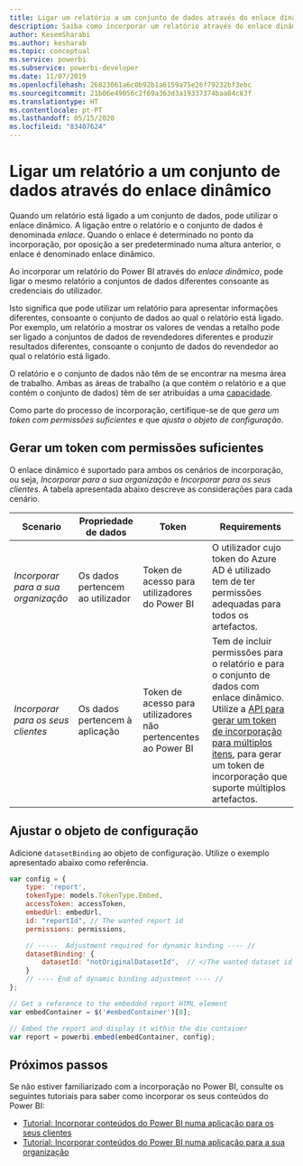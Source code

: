 ```yaml
---
title: Ligar um relatório a um conjunto de dados através do enlace dinâmico
description: Saiba como incorporar um relatório através do enlace dinâmico.
author: KesemSharabi
ms.author: kesharab
ms.topic: conceptual
ms.service: powerbi
ms.subservice: powerbi-developer
ms.date: 11/07/2019
ms.openlocfilehash: 26823061a6c0b92b1a6159a75e26f79232bf3ebc
ms.sourcegitcommit: 21b06e49056c2f69a363d3a19337374baa84c83f
ms.translationtype: HT
ms.contentlocale: pt-PT
ms.lasthandoff: 05/15/2020
ms.locfileid: "83407624"
---
```

# <a name="connect-a-report-to-a-dataset-using-dynamic-binding"></a>Ligar um relatório a um conjunto de dados através do enlace dinâmico 

Quando um relatório está ligado a um conjunto de dados, pode utilizar o enlace dinâmico. A ligação entre o relatório e o conjunto de dados é denominada *enlace*. Quando o enlace é determinado no ponto da incorporação, por oposição a ser predeterminado numa altura anterior, o enlace é denominado enlace dinâmico.

Ao incorporar um relatório do Power BI através do *enlace dinâmico*, pode ligar o mesmo relatório a conjuntos de dados diferentes consoante as credenciais do utilizador.

Isto significa que pode utilizar um relatório para apresentar informações diferentes, consoante o conjunto de dados ao qual o relatório está ligado. Por exemplo, um relatório a mostrar os valores de vendas a retalho pode ser ligado a conjuntos de dados de revendedores diferentes e produzir resultados diferentes, consoante o conjunto de dados do revendedor ao qual o relatório está ligado.

O relatório e o conjunto de dados não têm de se encontrar na mesma área de trabalho. Ambas as áreas de trabalho (a que contém o relatório e a que contém o conjunto de dados) têm de ser atribuídas a uma [capacidade](azure-pbie-create-capacity.md).

Como parte do processo de incorporação, certifique-se de que *gera um token com permissões suficientes* e que *ajusta o objeto de configuração*.

## <a name="generating-a-token-with-sufficient-permissions"></a>Gerar um token com permissões suficientes

O enlace dinâmico é suportado para ambos os cenários de incorporação, ou seja, *Incorporar para a sua organização* e *Incorporar para os seus clientes*. A tabela apresentada abaixo descreve as considerações para cada cenário.

|Scenario  |Propriedade de dados  |Token  |Requirements  |
|---------|---------|---------|---------|
|*Incorporar para a sua organização*    |Os dados pertencem ao utilizador         |Token de acesso para utilizadores do Power BI         |O utilizador cujo token do Azure AD é utilizado tem de ter permissões adequadas para todos os artefactos.         |
|*Incorporar para os seus clientes*     |Os dados pertencem à aplicação         |Token de acesso para utilizadores não pertencentes ao Power BI         |Tem de incluir permissões para o relatório e para o conjunto de dados com enlace dinâmico. Utilize a [API para gerar um token de incorporação para múltiplos itens](embed-sample-for-customers.md#multiEmbedToken), para gerar um token de incorporação que suporte múltiplos artefactos.         |

## <a name="adjusting-the-config-object"></a>Ajustar o objeto de configuração
Adicione `datasetBinding` ao objeto de configuração. Utilize o exemplo apresentado abaixo como referência.

```javascript
var config = {
    type: 'report',
    tokenType: models.TokenType.Embed,
    accessToken: accessToken,
    embedUrl: embedUrl,
    id: "reportId", // The wanted report id
    permissions: permissions,

    // -----  Adjustment required for dynamic binding ---- //
    datasetBinding: {
        datasetId: "notOriginalDatasetId",  // </The wanted dataset id
    }
    // ---- End of dynamic binding adjustment ---- //
};

// Get a reference to the embedded report HTML element
var embedContainer = $('#embedContainer')[0];

// Embed the report and display it within the div container
var report = powerbi.embed(embedContainer, config);
```

## <a name="next-steps"></a>Próximos passos

Se não estiver familiarizado com a incorporação no Power BI, consulte os seguintes tutoriais para saber como incorporar os seus conteúdos do Power BI:
* [Tutorial: Incorporar conteúdos do Power BI numa aplicação para os seus clientes](embed-sample-for-customers.md)
* [Tutorial: Incorporar conteúdos do Power BI numa aplicação para a sua organização](embed-sample-for-your-organization.md)